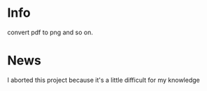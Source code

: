 # Info
convert pdf to png and so on.

# News
I aborted this project because it's a little difficult for my knowledge
